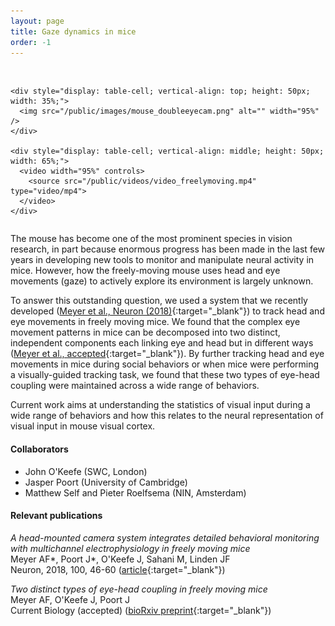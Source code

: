 ```yaml
---
layout: page
title: Gaze dynamics in mice
order: -1
---
```


<br>

<div style="display: table; width:100%;">

    <div style="display: table-cell; vertical-align: top; height: 50px; width: 35%;">
      <img src="/public/images/mouse_doubleeyecam.png" alt="" width="95%" />
    </div>

    <div style="display: table-cell; vertical-align: middle; height: 50px; width: 65%;">
      <video width="95%" controls>
        <source src="/public/videos/video_freelymoving.mp4" type="video/mp4">
      </video>
    </div>

</div>

<!-- <img src="/public/mouse_doubleeyecam_edit.png" alt="" width="95%" /> -->

The mouse has become one of the most prominent species in vision
research, in part because enormous progress has been made in the
last few years in developing new tools to monitor and manipulate
neural activity in mice.
However, how the freely-moving mouse uses	head and eye movements
(gaze) to actively explore its environment is largely unknown.

<!-- <video width="95%" controls>
  <source src="/public/videos/video_freelymoving.mp4" type="video/mp4">
</video> -->

To answer this outstanding question, we used a system that we
recently developed ([Meyer et al., Neuron (2018)](https://www.cell.com/neuron/fulltext/S0896-6273(18)30822-5){:target="_blank"})
to track head	and eye movements in freely moving mice.
We found that	the complex eye movement patterns in mice can
be decomposed into two distinct, independent components each
linking eye and head but in different ways ([Meyer et al., accepted](https://biorxiv.org/cgi/content/short/2020.02.20.957712v1){:target="_blank"}).
By further tracking head and eye movements in mice during social behaviors or
when mice were performing a visually-guided tracking task, we
found that these two types of eye-head coupling were maintained
across a wide range of behaviors.

Current work aims at understanding the statistics of visual
input during a wide range of behaviors and how this relates
to the neural representation of visual input in mouse visual
cortex.


#### Collaborators
- John O'Keefe (SWC, London)
- Jasper Poort (University of Cambridge)
- Matthew Self and Pieter Roelfsema (NIN, Amsterdam)


#### Relevant publications

_A head-mounted camera system integrates detailed behavioral monitoring with multichannel electrophysiology in freely moving mice_  
Meyer AF\*, Poort J\*, O'Keefe J, Sahani M, Linden JF  
Neuron, 2018, 100, 46-60
([article](https://www.cell.com/neuron/fulltext/S0896-6273(18)30822-5){:target="_blank"})

_Two distinct types of eye-head coupling in freely moving mice_  
Meyer AF, O'Keefe J, Poort J  
Current Biology (accepted)
([bioRxiv preprint](https://biorxiv.org/cgi/content/short/2020.02.20.957712v1){:target="_blank"})
